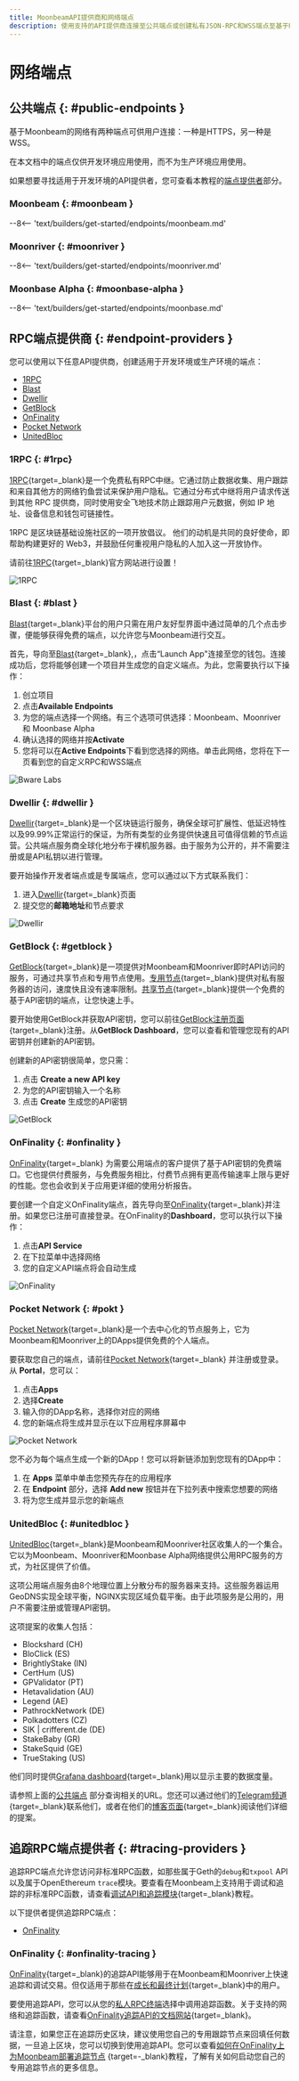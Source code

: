 ```yaml
---
title: MoonbeamAPI提供商和网络端点
description: 使用支持的API提供商连接至公共端点或创建私有JSON-RPC和WSS端点至基于Moonbeam的网络。
---
```


# 网络端点

## 公共端点 {: #public-endpoints }

基于Moonbeam的网络有两种端点可供用户连接：一种是HTTPS，另一种是WSS。

在本文档中的端点仅供开发环境应用使用，而不为生产环境应用使用。

如果想要寻找适用于开发环境的API提供者，您可查看本教程的[端点提供者](#endpoint-providers)部分。

### Moonbeam {: #moonbeam }

--8<-- 'text/builders/get-started/endpoints/moonbeam.md'

### Moonriver {: #moonriver }

--8<-- 'text/builders/get-started/endpoints/moonriver.md'

### Moonbase Alpha {: #moonbase-alpha }

--8<-- 'text/builders/get-started/endpoints/moonbase.md'

## RPC端点提供商 {: #endpoint-providers }

您可以使用以下任意API提供商，创建适用于开发环境或生产环境的端点：

- [1RPC](#1rpc)
- [Blast](#blast)
- [Dwellir](#dwellir)
- [GetBlock](#getblock)
- [OnFinality](#onfinality)
- [Pocket Network](#pokt)
- [UnitedBloc](#unitedbloc)
<!-- - [Ankr](#ankr) -->

### 1RPC {: #1rpc}

[1RPC](https://1rpc.io/){target=_blank}是一个免费私有RPC中继。它通过防止数据收集、用户跟踪和来自其他方的网络钓鱼尝试来保护用户隐私。它通过分布式中继将用户请求传送到其他 RPC 提供商，同时使用安全飞地技术防止跟踪用户元数据，例如 IP 地址、设备信息和钱包可链接性。

1RPC 是区块链基础设施社区的一项开放倡议。 他们的动机是共同的良好使命，即帮助构建更好的 Web3，并鼓励任何重视用户隐私的人加入这一开放协作。

请前往[1RPC](https://1rpc.io/){target=_blank}官方网站进行设置！

![1RPC](/images/builders/get-started/endpoints/endpoints-1.png)

### Blast {: #blast }

[Blast](https://blastapi.io/){target=_blank}平台的用户只需在用户友好型界面中通过简单的几个点击步骤，便能够获得免费的端点，以允许您与Moonbeam进行交互。

首先，导向至[Blast](https://blastapi.io/){target=_blank},，点击“Launch App"连接至您的钱包。连接成功后，您将能够创建一个项目并生成您的自定义端点。为此，您需要执行以下操作：

1. 创立项目
2. 点击**Available Endpoints**
3. 为您的端点选择一个网络。有三个选项可供选择：Moonbeam、Moonriver 和 Moonbase Alpha
4. 确认选择的网络并按**Activate**
5. 您将可以在**Active Endpoints**下看到您选择的网络。单击此网络，您将在下一页看到您的自定义RPC和WSS端点

![Bware Labs](/images/builders/get-started/endpoints/endpoints-2.png)

### Dwellir {: #dwellir }

[Dwellir](https://www.dwellir.com/){target=_blank}是一个区块链运行服务，确保全球可扩展性、低延迟特性以及99.99%正常运行的保证，为所有类型的业务提供快速且可值得信赖的节点运营。公共端点服务商全球化地分布于裸机服务器。由于服务为公开的，并不需要注册或是API私钥以进行管理。

要开始操作开发者端点或是专属端点，您可以通过以下方式联系我们：

1. 进入[Dwellir](https://www.dwellir.com/contact){target=_blank}页面
2. 提交您的**邮箱地址**和节点要求

![Dwellir](/images/builders/get-started/endpoints/endpoints-3.png)

### GetBlock {: #getblock }

[GetBlock](https://getblock.io/){target=_blank}是一项提供对Moonbeam和Moonriver即时API访问的服务，可通过共享节点和专用节点使用。[专用节点](https://getblock.io/dedicated-nodes/){target=_blank}提供对私有服务器的访问，速度快且没有速率限制。[共享节点](https://getblock.io/nodes/){target=_blank}提供一个免费的基于API密钥的端点，让您快速上手。

要开始使用GetBlock并获取API密钥，您可以前往[GetBlock注册页面](https://account.getblock.io/sign-up){target=_blank}注册。从**GetBlock Dashboard**，您可以查看和管理您现有的API密钥并创建新的API密钥。

创建新的API密钥很简单，您只需：

1. 点击 **Create a new API key**
2. 为您的API密钥输入一个名称
3. 点击 **Create** 生成您的API密钥

![GetBlock](/images/builders/get-started/endpoints/endpoints-4.png)

### OnFinality {: #onfinality }

[OnFinality](https://onfinality.io/){target=_blank} 为需要公用端点的客户提供了基于API密钥的免费端口。它也提供付费服务，与免费服务相比，付费节点拥有更高传输速率上限与更好的性能。您也会收到关于应用更详细的使用分析报告。

要创建一个自定义OnFinality端点，首先导向至[OnFinality](https://onfinality.io/){target=_blank}并注册。如果您已注册可直接登录。在OnFinality的**Dashboard**，您可以执行以下操作：

1. 点击**API Service**
2. 在下拉菜单中选择网络
3. 您的自定义API端点将会自动生成

![OnFinality](/images/builders/get-started/endpoints/endpoints-5.png)

### Pocket Network {: #pokt }

[Pocket Network](https://pokt.network/){target=_blank}是一个去中心化的节点服务上，它为Moonbeam和Moonriver上的DApps提供免费的个人端点。

要获取您自己的端点，请前往[Pocket Network](https://mainnet.portal.pokt.network/#/){target=_blank} 并注册或登录。从 **Portal**，您可以：

1. 点击**Apps**
2. 选择**Create**
3. 输入你的DApp名称，选择你对应的网络
4. 您的新端点将生成并显示在以下应用程序屏幕中

![Pocket Network](/images/builders/get-started/endpoints/endpoints-6.png)

您不必为每个端点生成一个新的DApp！您可以将新链添加到您现有的DApp中：

1. 在 **Apps** 菜单中单击您预先存在的应用程序
2. 在 **Endpoint** 部分，选择 **Add new** 按钮并在下拉列表中搜索您想要的网络
3. 将为您生成并显示您的新端点

### UnitedBloc {: #unitedbloc }

[UnitedBloc](https://medium.com/@daniel_96988/unitedbloc-rpc-c84972f69457){target=_blank}是Moonbeam和Moonriver社区收集人的一个集合。它以为Moonbeam、Moonriver和Moonbase Alpha网络提供公用RPC服务的方式，为社区提供了价值。

这项公用端点服务由8个地理位置上分散分布的服务器来支持。这些服务器运用GeoDNS实现全球平衡，NGINX实现区域负载平衡。由于此项服务是公用的，用户不需要注册或管理API密钥。

这项提案的收集人包括：

 - Blockshard (CH)
 - BloClick (ES)
 - BrightlyStake (IN)
 - CertHum (US)
 - GPValidator (PT)
 - Hetavalidation (AU)
 - Legend (AE)
 - PathrockNetwork (DE)
 - Polkadotters (CZ)
 - SIK | crifferent.de (DE)
 - StakeBaby (GR)
 - StakeSquid (GE)
 - TrueStaking (US)

他们同时提供[Grafana dashboard](https://tinyurl.com/UnitedBloc-Dashboard){target=_blank}用以显示主要的数据度量。

请参照上面的[公共端点](#public-endpoints) 部分查询相关的URL。您还可以通过他们的[Telegram频道](https://t.me/+tRvy3z5-Kp1mMGMx){target=_blank}联系他们，或者在他们的[博客页面](https://medium.com/@daniel_96988/unitedbloc-rpc-c84972f69457){target=_blank}阅读他们详细的提案。

<!-- ### Ankr {: #ankr}

[Ankr](https://www.ankr.com/){target=_blank}支持15个不同区块链生态系统的免费公共RPC端点，并将继续扩展其他网络。 Ankr公共RPC层通过API端点为世界上的任何人提供快速可靠的RPC节点服务，以连接到包括Moonbeam在内的公共网络。

开始使用，请前往[Ankr协议](https://www.ankr.com/protocol/){target=_blank}的页面启动服务：

1. 点击**Public RPCs**
2. 选择[Moonbeam网络](https://www.ankr.com/protocol/public/moonbeam/){target=_blank}
3. 复制提供的节点URL即可以开始发出请求；无需注册或KYC

![Ankr](/images/builders/get-started/endpoints/endpoints-5.png) -->

## 追踪RPC端点提供者 {: #tracing-providers }

追踪RPC端点允许您访问非标准RPC函数，如那些属于Geth的`debug`和`txpool` API以及属于OpenEthereum `trace`模块。要查看在Moonbeam上支持用于调试和追踪的非标准RPC函数，请查看[调试API和追踪模块](/builders/build/eth-api/debug-trace){target=_blank}教程。

以下提供者提供追踪RPC端点：

- [OnFinality](#onfinality-tracing)

### OnFinality {: #onfinality-tracing }

[OnFinality](https://onfinality.io/){target=_blank}的追踪API能够用于在Moonbeam和Moonriver上快速追踪和调试交易。但仅适用于那些在[成长和最终计划](https://onfinality.io/pricing){target=_blank}中的用户。

要使用追踪API，您可以从您的[私人RPC终端](#onfinality)选择中调用追踪函数。关于支持的网络和追踪函数，请查看[OnFinality追踪API的文档网站](https://documentation.onfinality.io/support/trace-api#TraceAPI-SupportedNetworks){target=_blank}。

请注意，如果您正在追踪历史区块，建议使用您自己的专用跟踪节点来回填任何数据，一旦追上区块，您可以切换到使用追踪API。您可以查看[如何在OnFinality上为Moonbeam部署追踪节点](https://onfinality.medium.com/how-to-deploy-a-trace-node-for-moonbeam-on-onfinality-85683181d290) {target=-_blank}教程，了解有关如何启动您自己的专用追踪节点的更多信息。
